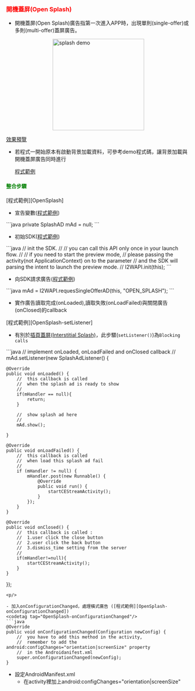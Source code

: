 <h3 id='opensplash' style='color:red'>開機蓋屏(Open Splash)</h3>

- 開機蓋屏(Open Splash)廣告指第一次進入APP時，出現單則(single-offer)或多則(multi-offer)蓋屏廣告。

<a href="https://s3.cn-north-1.amazonaws.com.cn/intowow-common/preview/SPLASH2_VIDEO_GENERAL_P_ICLICK.html" target="_blank">
<img style="display:block; margin:auto;" src="https://s3.cn-north-1.amazonaws.com.cn/intowow-common/preview/img/splash2-demo.png" alt="splash demo" width="250">
<a/>

<p/>
<a target="_blank" href="https://s3.cn-north-1.amazonaws.com.cn/intowow-common/preview/SPLASH2_VIDEO_GENERAL_P_ICLICK.html" target="_blank">
效果預覽
<a/>
<p/>

- 若程式一開始原本有啟動背景加載資料，可參考demo程式碼，讓背景加載與開機蓋屏廣告同時進行<p/>[程式範例][OpenSplash-BackgroundTask]
<p/>

<h4 id='opensplash-1' style='color:green'>整合步驟</h4>

<p/>
[程式範例][OpenSplash]
<p/>

- 宣告變數([程式範例][OpenSplash-mAd])
<codetag tag="OpenSplash-mAd"/>
```java
private SplashAD mAd = null;
```
<p/>

- 初始SDK([程式範例][I2WAPI-init])
<codetag tag="I2WAPInit"/>
```java
//	init the SDK.
//
//	you can call this API only once in your launch flow.
//
//	if you need to start the preview mode, 
//	please passing the activity(not ApplicationContext) on to the parameter
//	and the SDK will parsing the intent to launch the preview mode.
//
I2WAPI.init(this);
```
<p/>

- 向SDK請求廣告([程式範例][OpenSplash-request])

<codetag tag="OpenSplash-request"/>
```java
mAd = I2WAPI.requesSingleOfferAD(this, "OPEN_SPLASH");
```
<p/>

- 實作廣告讀取完成(onLoaded),讀取失敗(onLoadFailed)與關閉廣告(onClosed)的callback

<p/>[程式範例][OpenSplash-setListener]<p/>

- 有別於[插頁蓋屏(Interstitial Splash)](../interstitial.md)，此步驟(`setListener()`)為`Blocking calls`

<codetag tag="OpenSplash-setListener"/>
```java
//	implement onLoaded, onLoadFailed and onClosed callback
//
mAd.setListener(new SplashAdListener() {

	@Override
	public void onLoaded() {
		//	this callback is called 
		//	when the splash ad is ready to show
		//
		if(mHandler == null){
			return;
		}

		//	show splash ad here
		//
		mAd.show();

	}

	@Override
	public void onLoadFailed() {
		//	this callback is called
		//	when load this splash ad fail
		//
		if (mHandler != null) {
			mHandler.post(new Runnable() {
				@Override
				public void run() {
					startCEStreamActivity();
				}
			});
		}
	}

	@Override
	public void onClosed() {
		//	this callback is called :
		//	1.user click the close button
		//	2.user click the back button
		//	3.dismiss_time setting from the server
		//
		if(mHandler!=null){
			startCEStreamActivity();
		}
	}
});
```
<p/>

- 加入onConfigurationChanged，處理橫式廣告 ([程式範例][OpenSplash-onConfigurationChanged])
<codetag tag="OpenSplash-onConfigurationChanged"/>
```java
@Override
public void onConfigurationChanged(Configuration newConfig) {
	//	you have to add this method in the activity,
	//	remember to add the android:configChanges="orientation|screenSize" property
	//	in the Androidanifest.xml
	super.onConfigurationChanged(newConfig);
}
```
<p/>


- 設定AndroidManifest.xml
	- 在activity裡加上android:configChanges="orientation|screenSize"


[OpenSplash-onConfigurationChanged]:https://github.com/ddad-daniel/CrystalExpressSDK-CN/blob/master/CrystalExpressDemo/src/com/intowow/crystalexpress/cedemo/CEOpenSplashActivity.java#L29 "CEOpenSplashActivity.java" 
[OpenSplash-setListener]:https://github.com/ddad-daniel/CrystalExpressSDK-CN/blob/master/CrystalExpressDemo/src/com/intowow/crystalexpress/cedemo/CEOpenSplashActivity.java#L83 "CEOpenSplashActivity.java" 
[OpenSplash-request]:https://github.com/ddad-daniel/CrystalExpressSDK-CN/blob/master/CrystalExpressDemo/src/com/intowow/crystalexpress/cedemo/CEOpenSplashActivity.java#L78 "CEOpenSplashActivity.java" 
[I2WAPI-init]:https://github.com/ddad-daniel/CrystalExpressSDK-CN/blob/master/CrystalExpressDemo/src/com/intowow/crystalexpress/cedemo/CEOpenSplashActivity.java#L46 "CEOpenSplashActivity.java" 
[OpenSplash-mAd]:https://github.com/ddad-daniel/CrystalExpressSDK-CN/blob/master/CrystalExpressDemo/src/com/intowow/crystalexpress/cedemo/CEOpenSplashActivity.java#L25 "CEOpenSplashActivity.java" 
[OpenSplash-BackgroundTask]:https://github.com/ddad-daniel/CrystalExpressSDK-CN/blob/master/CrystalExpressDemo/src/com/intowow/crystalexpress/opensplash/OpenSplashActivity.java#L58 "OpenSplashActivity.java" 
[OpenSplash]:https://github.com/ddad-daniel/CrystalExpressSDK-CN/blob/master/CrystalExpressDemo/src/com/intowow/crystalexpress/cedemo/CEOpenSplashActivity.java#L14 "CEOpenSplashActivity.java" 
